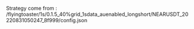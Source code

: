 Strategy come from : /flyingtoaster/1s/0.1.5_40%grid_1sdata_auenabled_longshort/NEARUSDT_20220831050247_8f999/config.json